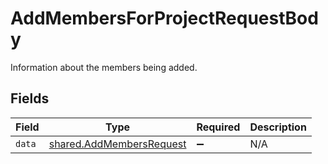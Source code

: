 # AddMembersForProjectRequestBody

Information about the members being added.


## Fields

| Field                                                                | Type                                                                 | Required                                                             | Description                                                          |
| -------------------------------------------------------------------- | -------------------------------------------------------------------- | -------------------------------------------------------------------- | -------------------------------------------------------------------- |
| `data`                                                               | [shared.AddMembersRequest](../../models/shared/addmembersrequest.md) | :heavy_minus_sign:                                                   | N/A                                                                  |